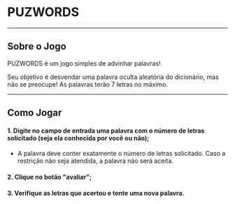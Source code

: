 # PUZWORDS

---

## Sobre o Jogo  
PUZWORDS é um jogo simples de advinhar palavras!

Seu objetivo é desvendar uma palavra oculta aleatória do dicionário, mas não se preocupe! As palavras terão 7 letras no máximo.

---

## Como Jogar
#### 1. Digite no campo de entrada uma palavra com o número de letras solicitado (seja ela conhecida por você ou não);  
- A palavra deve conter exatamente o número de letras solicitado. Caso a restrição não seja atendida, a palavra não será aceita.  
#### 2. Clique no botão "avaliar";
#### 3. Verifique as letras que acertou e tente uma nova palavra.
